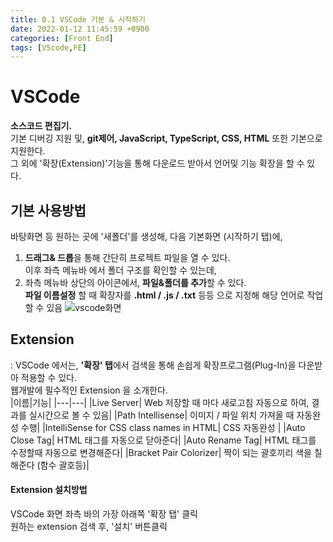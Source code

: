 ```yaml
---
title: 0.1 VSCode 기본 & 시작하기
date: 2022-01-12 11:45:59 +0900
categories: [Front End]
tags: [VScode,FE]
---
```





# VSCode 
 __소스코드 편집기.__  
   기본 디버깅 지원 및, **git제어, JavaScript, TypeScript, CSS, HTML** 또한 기본으로 지원한다.    
   그 외에 '확장(Extension)'기능을 통해 다운로드 받아서 언어및 기능 확장을 할 수 있다.   

## 기본 사용방법
바탕화면 등 원하는 곳에 '새폴더'를 생성해, 다음 기본화면 (시작하기 탭)에,
1.  **드래그& 드롭**을 통해 간단히 프로젝트 파일을 열 수 있다.    
이후 좌측 메뉴바 에서 폴더 구조를 확인할 수 있는데,   
2. 좌측 메뉴바 상단의 아이콘에서, **파일&폴더를 추가**할 수 있다.   
**파일 이름설정** 할 때 확장자를 **.html / .js / .txt** 등등 으로 지정해 해당 언어로 작업할 수 있음
![vscode화면](https://user-images.githubusercontent.com/67628725/177328030-34d49686-763b-41fe-b7f5-988ba0fde00c.png)

## Extension
: VSCode 에서는, **'확장' 탭**에서 검색을 통해 손쉽게 확장프로그램(Plug-In)을 다운받아 적용할 수 있다.   
  웹개발에 필수적인 Extension 을 소개한다.    
|이름|기능|
|---|---|
|Live Server| Web 저장할 때 마다 새로고침 자동으로 하여, 결과를 실시간으로 볼 수 있음|
|Path Intellisense|	이미지 / 파일 위치 가져올 때 자동완성 수행|
|IntelliSense  for CSS class names in HTML|	CSS 자동완성 |
|Auto Close Tag|	HTML 태그를 자동으로 닫아준다|
|Auto Rename Tag|	HTML 태그를 수정할때 자동으로 변경해준다|
|Bracket Pair Colorizer|	짝이 되는 괄호끼리 색을 칠해준다 (함수 괄호등)|   

   
#### Extension 설치방법
VSCode 화면 좌측 바의 가장 아래쪽 '확장 탭' 클릭   
원하는 extension 검색 후, '설치' 버튼클릭
